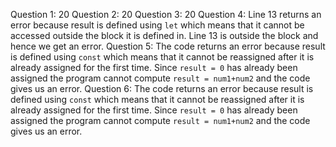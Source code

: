 Question 1: 20
Question 2: 20
Question 3: 20
Question 4: Line 13 returns an error because result is defined using `let` which means that it cannot be accessed outside the block it is defined in. Line 13 is outside the block and hence we get an error.
Question 5: The code returns an error because result is defined using `const` which means that it cannot be reassigned after it is already assigned for the first time. Since `result = 0` has already been assigned the program cannot compute `result = num1+num2` and the code gives us an error.
Question 6: The code returns an error because result is defined using `const` which means that it cannot be reassigned after it is already assigned for the first time. Since `result = 0` has already been assigned the program cannot compute `result = num1+num2` and the code gives us an error.